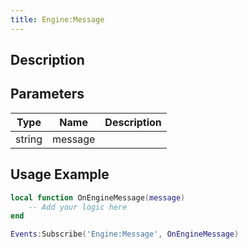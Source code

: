 ```yaml
---
title: Engine:Message
---
```

## Description

## Parameters

| Type   | Name    | Description |
| ------ | ------- | ----------- |
| string | message |             |

## Usage Example

``` lua
local function OnEngineMessage(message)
    -- Add your logic here
end

Events:Subscribe('Engine:Message', OnEngineMessage)
```
